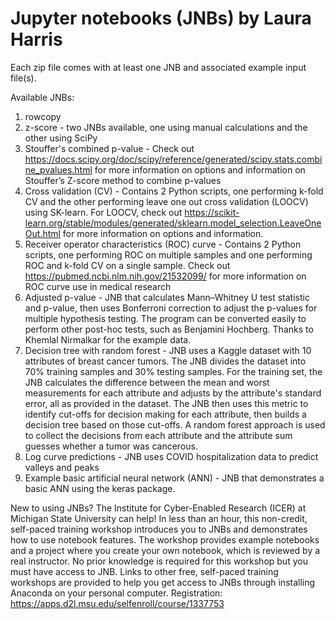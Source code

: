 # Jupyter notebooks (JNBs) by Laura Harris
Each zip file comes with at least one JNB and associated example input file(s).

Available JNBs:
1) rowcopy
2) z-score - two JNBs available, one using manual calculations and the other using SciPy
3) Stouffer's combined p-value - Check out https://docs.scipy.org/doc/scipy/reference/generated/scipy.stats.combine_pvalues.html for more information on options and information on Stouffer’s Z-score method to combine p-values
4) Cross validation (CV) - Contains 2 Python scripts, one performing k-fold CV and the other performing leave one out cross validation (LOOCV) using SK-learn. For LOOCV, check out https://scikit-learn.org/stable/modules/generated/sklearn.model_selection.LeaveOneOut.html for more information on options and information.
5) Receiver operator characteristics (ROC) curve - Contains 2 Python scripts, one performing ROC on multiple samples and one performing ROC and k-fold CV on a single sample. Check out https://pubmed.ncbi.nlm.nih.gov/21532099/ for more information on ROC curve use in medical research
6) Adjusted p-value - JNB that calculates Mann–Whitney U test statistic and p-value, then uses Bonferroni correction to adjust the p-values for multiple hypothesis testing. The program can be converted easily to perform other post-hoc tests, such as Benjamini Hochberg. Thanks to Khemlal Nirmalkar for the example data.
7) Decision tree with random forest - JNB uses a Kaggle dataset with 10 attributes of breast cancer tumors. The JNB divides the dataset into 70% training samples and 30% testing samples. For the training set, the JNB calculates the difference between the mean and worst measurements for each attribute and adjusts by the attribute's standard error, all as provided in the dataset. The JNB then uses this metric to identify cut-offs for decision making for each attribute, then builds a decision tree based on those cut-offs. A random forest approach is used to collect the decisions from each attribute and the attribute sum guesses whether a tumor was cancerous.
8) Log curve predictions - JNB uses COVID hospitalization data to predict valleys and peaks
9) Example basic artificial neural network (ANN) - JNB that demonstrates a basic ANN using the keras package.

New to using JNBs? The Institute for Cyber-Enabled Research (ICER) at Michigan State University can help! In less than an hour, this non-credit, self-paced training workshop introduces you to JNBs and demonstrates how to use notebook features. The workshop provides example notebooks and a project where you create your own notebook, which is reviewed by a real instructor. No prior knowledge is required for this workshop but you must have access to JNB. Links to other free, self-paced training workshops are provided to help you get access to JNBs through installing Anaconda on your personal computer. Registration: https://apps.d2l.msu.edu/selfenroll/course/1337753
